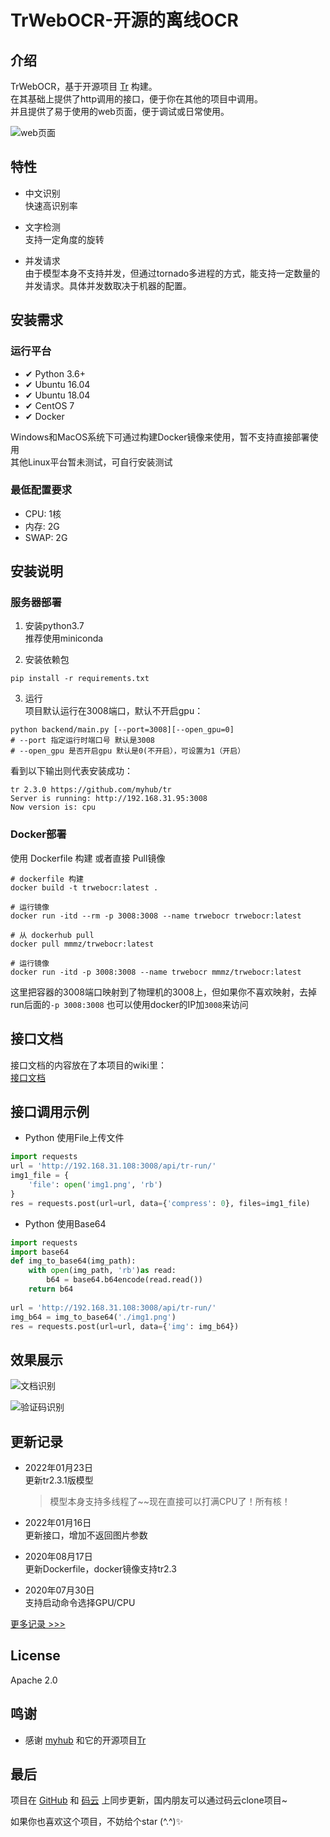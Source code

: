 # TrWebOCR-开源的离线OCR  

## 介绍
TrWebOCR，基于开源项目 [Tr](https://github.com/myhub/tr) 构建。  
在其基础上提供了http调用的接口，便于你在其他的项目中调用。  
并且提供了易于使用的web页面，便于调试或日常使用。   

![web页面](https://images.alisen39.com/20200517184619.png)  

## 特性
* 中文识别  
快速高识别率
 
* 文字检测  
支持一定角度的旋转  

* 并发请求  
由于模型本身不支持并发，但通过tornado多进程的方式，能支持一定数量的并发请求。具体并发数取决于机器的配置。


## 安装需求  
 
### 运行平台  
* ✔ Python 3.6+  
* ✔ Ubuntu 16.04
* ✔ ️Ubuntu 18.04
* ✔ CentOS 7   
* ✔ Docker   

Windows和MacOS系统下可通过构建Docker镜像来使用，暂不支持直接部署使用  
其他Linux平台暂未测试，可自行安装测试  

### 最低配置要求  
* CPU:    1核  
* 内存:    2G  
* SWAP:   2G  

## 安装说明  
### 服务器部署
1. 安装python3.7  
    推荐使用miniconda
    
2. 安装依赖包  
``` shell script
pip install -r requirements.txt
```  

3. 运行  
项目默认运行在3008端口，默认不开启gpu：  
``` shell script
python backend/main.py [--port=3008][--open_gpu=0]
# --port 指定运行时端口号 默认是3008  
# --open_gpu 是否开启gpu 默认是0(不开启），可设置为1（开启）
```

看到以下输出则代表安装成功： 
```shell script
tr 2.3.0 https://github.com/myhub/tr
Server is running: http://192.168.31.95:3008
Now version is: cpu
```   

### Docker部署  
使用 Dockerfile 构建 或者直接 Pull镜像  
```shell script
# dockerfile 构建
docker build -t trwebocr:latest .

# 运行镜像
docker run -itd --rm -p 3008:3008 --name trwebocr trwebocr:latest 
```  

```shell script
# 从 dockerhub pull
docker pull mmmz/trwebocr:latest

# 运行镜像
docker run -itd -p 3008:3008 --name trwebocr mmmz/trwebocr:latest 
```  
这里把容器的3008端口映射到了物理机的3008上，但如果你不喜欢映射，去掉run后面的`-p 3008:3008` 也可以使用docker的IP加`3008`来访问  

## 接口文档  
接口文档的内容放在了本项目的wiki里：  
[接口文档](https://github.com/alisen39/TrWebOCR/wiki/%E6%8E%A5%E5%8F%A3%E6%96%87%E6%A1%A3)    

## 接口调用示例  
* Python 使用File上传文件  
``` python
import requests
url = 'http://192.168.31.108:3008/api/tr-run/'
img1_file = {
    'file': open('img1.png', 'rb')
}
res = requests.post(url=url, data={'compress': 0}, files=img1_file)
```  

* Python 使用Base64  
``` python
import requests
import base64
def img_to_base64(img_path):
    with open(img_path, 'rb')as read:
        b64 = base64.b64encode(read.read())
    return b64
    
url = 'http://192.168.31.108:3008/api/tr-run/'
img_b64 = img_to_base64('./img1.png')
res = requests.post(url=url, data={'img': img_b64})
```



## 效果展示  

![文档识别](https://images.alisen39.com/20200501171943.png)  

![验证码识别](https://images.alisen39.com/20200501173211.png)

## 更新记录  
* 2022年01月23日  
    更新tr2.3.1版模型  
    > 模型本身支持多线程了~~现在直接可以打满CPU了！所有核！
* 2022年01月16日  
    更新接口，增加不返回图片参数

* 2020年08月17日  
    更新Dockerfile，docker镜像支持tr2.3  
    
* 2020年07月30日  
    支持启动命令选择GPU/CPU  

[更多记录 >>>](https://github.com/alisen39/TrWebOCR/blob/master/updateHistory.md)  


## License  
Apache 2.0

## 鸣谢
* 感谢 [myhub](https://github.com/myhub) 和它的开源项目[Tr](https://github.com/myhub/tr) 

## 最后  
项目在 [GitHub](https://github.com/alisen39/TrWebOCR) 和 [码云](https://gitee.com/alisen39/TrWebOCR) 上同步更新，国内朋友可以通过码云clone项目~  
  
如果你也喜欢这个项目，不妨给个star (^.^)✨
